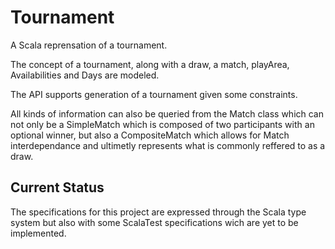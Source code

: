 # Tournament

A Scala reprensation of a tournament.

The concept of a tournament, along with a draw, a match, playArea, Availabilities and Days are modeled.

The API supports generation of a tournament given some constraints.

All kinds of information can also be queried from the Match class which can not only be a SimpleMatch which is composed of two participants with an optional winner, but also a CompositeMatch which allows for Match interdependance and ultimetly represents what is commonly reffered to as a draw.

## Current Status

The specifications for this project are expressed through the Scala type system but also with some ScalaTest specifications wich are yet to be implemented.